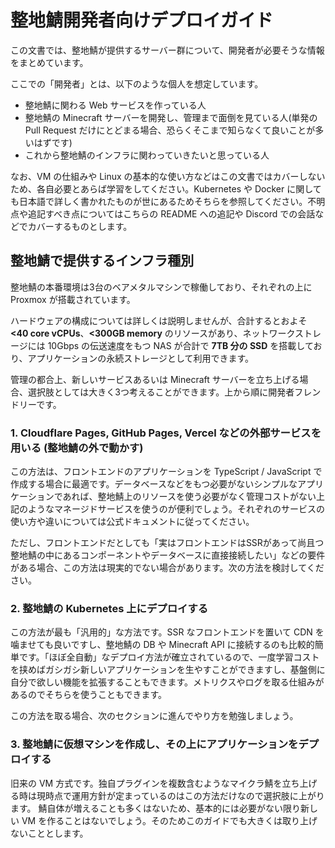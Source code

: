 # 整地鯖開発者向けデプロイガイド

この文書では、整地鯖が提供するサーバー群について、開発者が必要そうな情報をまとめています。

ここでの「開発者」とは、以下のような個人を想定しています。

- 整地鯖に関わる Web サービスを作っている人
- 整地鯖の Minecraft サーバーを開発し、管理まで面倒を見ている人(単発の Pull Request だけにとどまる場合、恐らくそこまで知らなくて良いことが多いはずです)
- これから整地鯖のインフラに関わっていきたいと思っている人

なお、VM の仕組みや Linux の基本的な使い方などはこの文書ではカバーしないため、各自必要とあらば学習をしてください。Kubernetes や Docker に関しても日本語で詳しく書かれたものが世にあるためそちらを参照してください。不明点や追記すべき点についてはこちらの README への追記や Discord での会話などでカバーするものとします。

## 整地鯖で提供するインフラ種別

整地鯖の本番環境は3台のベアメタルマシンで稼働しており、それぞれの上に Proxmox が搭載されています。

ハードウェアの構成については詳しくは説明しませんが、合計するとおよそ **<40 core vCPUs**、**<300GB memory** のリソースがあり、ネットワークストレージには 10Gbps の伝送速度をもつ NAS が合計で **7TB 分の SSD** を搭載しており、アプリケーションの永続ストレージとして利用できます。

管理の都合上、新しいサービスあるいは Minecraft サーバーを立ち上げる場合、選択肢としては大きく3つ考えることができます。上から順に開発者フレンドリーです。

### 1. Cloudflare Pages, GitHub Pages, Vercel などの外部サービスを用いる (整地鯖の外で動かす)

この方法は、フロントエンドのアプリケーションを TypeScript / JavaScript で作成する場合に最適です。データベースなどをもつ必要がないシンプルなアプリケーションであれば、整地鯖上のリソースを使う必要がなく管理コストがない上記のようなマネージドサービスを使うのが便利でしょう。それぞれのサービスの使い方や違いについては公式ドキュメントに従ってください。

ただし、フロントエンドだとしても「実はフロントエンドはSSRがあって尚且つ整地鯖の中にあるコンポーネントやデータベースに直接接続したい」などの要件がある場合、この方法は現実的でない場合があります。次の方法を検討してください。

### 2. 整地鯖の Kubernetes 上にデプロイする

この方法が最も「汎用的」な方法です。SSR なフロントエンドを置いて CDN を噛ませても良いですし、整地鯖の DB や Minecraft API に接続するのも比較的簡単です。「ほぼ全自動」なデプロイ方法が確立されているので、一度学習コストを挟めばガシガシ新しいアプリケーションを生やすことができますし、基盤側に自分で欲しい機能を拡張することもできます。メトリクスやログを取る仕組みがあるのでそちらを使うこともできます。

この方法を取る場合、次のセクションに進んでやり方を勉強しましょう。

### 3. 整地鯖に仮想マシンを作成し、その上にアプリケーションをデプロイする

旧来の VM 方式です。独自プラグインを複数含むようなマイクラ鯖を立ち上げる時は現時点で運用方針が定まっているのはこの方法だけなので選択肢に上がります。
鯖自体が増えることも多くはないため、基本的には必要がない限り新しい VM を作ることはないでしょう。そのためこのガイドでも大きくは取り上げないこととします。
